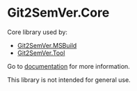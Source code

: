 ﻿# Git2SemVer.Core

Core library used by:

* [Git2SemVer.MSBuild](https://noetictools.github.io/Git2SemVer.MSBuild/)
* [Git2SemVer.Tool](https://noetictools.github.io/Git2SemVer.Tool/)

Go to [documentation](https://noetictools.github.io/Git2SemVer/) for more information.

This library is not intended for general use.

